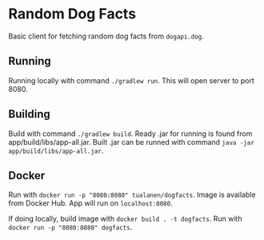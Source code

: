 # Random Dog Facts

Basic client for fetching random dog facts from `dogapi.dog`.

## Running

Running locally with command `./gradlew run`. This will open server to port 8080.

## Building

Build with command `./gradlew build`. Ready .jar for running is found from app/build/libs/app-all.jar. Built .jar can be runned with command `java -jar app/build/libs/app-all.jar`.

## Docker

Run with `docker run -p "8080:8080" tualanen/dogfacts`. Image is available from Docker Hub. App will run on `localhost:8080`.

If doing locally, build image with `docker build . -t dogfacts`. Run with `docker run -p "8080:8080" dogfacts`.
